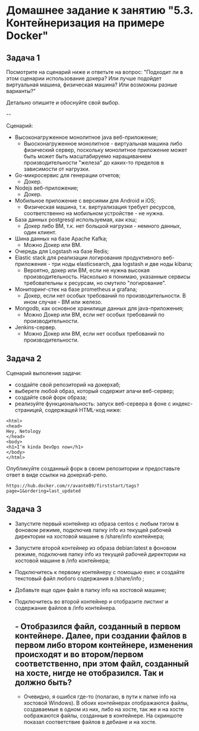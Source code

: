# Домашнее задание к занятию "5.3. Контейнеризация на примере Docker"

## Задача 1 

Посмотрите на сценарий ниже и ответьте на вопрос:
"Подходит ли в этом сценарии использование докера? Или лучше подойдет виртуальная машина, физическая машина? Или возможны разные варианты?"

Детально опишите и обоснуйте свой выбор.

--

Сценарий:

- Высоконагруженное монолитное java веб-приложение; 
	-	Выосконагруженное монолитное - виртуальная машина либо физический сервер, поскольку монолитное приложение может быть может быть масштабируемо наращиванием производительности "железа" до каких-то пределов в зависимости от нагрузки. 
- Go-микросервис для генерации отчетов;
	-	Докер.
- Nodejs веб-приложение;
	-	Докер.
- Мобильное приложение c версиями для Android и iOS;
	-	Физическая машина, т.к. виртуализация требует ресурсов, соответственно на мобильном устройстве - не нужна.
- База данных postgresql используемая, как кэш;
	-	Докер либо ВМ, т.к. нет большой нагрузки - немного данных, один клиент.
- Шина данных на базе Apache Kafka;
	-	Можно Докер или ВМ.
- Очередь для Logstash на базе Redis;
- Elastic stack для реализации логирования продуктивного веб-приложения - три ноды elasticsearch, два logstash и две ноды kibana;
	-	Вероятно, докер или ВМ, если не нужна высокая производительность. Насколько я понимаю, указанные сервисы требовательны к ресурсам, но смутило "логирование".
- Мониторинг-стек на базе prometheus и grafana;
	-	Докер, если нет особых требований по производительности. В ином случае - ВМ или железо.
- Mongodb, как основное хранилище данных для java-приложения;
	-	Можно Докер или ВМ, если нет особых требований по производительности.
- Jenkins-сервер.
	-	Можно Докер или ВМ, если нет особых требований по производительности.

## Задача 2 

Сценарий выполения задачи:

- создайте свой репозиторий на докерхаб; 
- выберете любой образ, который содержит апачи веб-сервер;
- создайте свой форк образа;
- реализуйте функциональность: 
запуск веб-сервера в фоне с индекс-страницей, содержащей HTML-код ниже: 
```
<html>
<head>
Hey, Netology
</head>
<body>
<h1>I’m kinda DevOps now</h1>
</body>
</html>
```
Опубликуйте созданный форк в своем репозитории и предоставьте ответ в виде ссылки на докерхаб-репо.

	https://hub.docker.com/r/avante89/firststart/tags?page=1&ordering=last_updated

## Задача 3 

- Запустите первый контейнер из образа centos c любым тэгом в фоновом режиме, подключив папку info из текущей рабочей директории на хостовой машине в /share/info контейнера;
- Запустите второй контейнер из образа debian:latest в фоновом режиме, подключив папку info из текущей рабочей директории на хостовой машине в /info контейнера;
- Подключитесь к первому контейнеру с помощью exec и создайте текстовый файл любого содержания в /share/info ;
- Добавьте еще один файл в папку info на хостовой машине;
- Подключитесь во второй контейнер и отобразите листинг и содержание файлов в /info контейнера.

	## -	Отобразился файл, созданный в первом контейнере. Далее, при создании файлов в первом либо втором контейнере, изменения происходят и во втором/первом соответственно, при этом файл, созданный на хосте, нигде не отобразился.  Так  и должно быть?
	-	Очевидно, я ошибся где-то (полагаю, в пути к папке info на хостовой Windows). В обоих контейнерах отображаются файлы, создаваемые в одном из них, либо на хосте, так же и на хосте оображаются файлы, созданные в контейнере. На скриншоте показал соответствие файлов в дебиане и на хосте. 